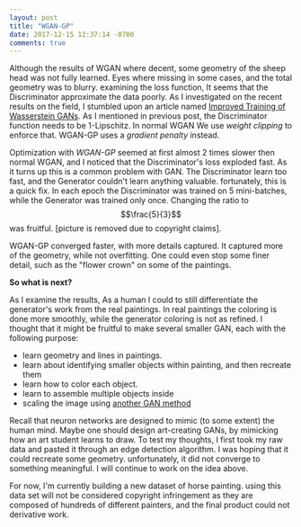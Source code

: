 ```yaml
---
layout: post
title: "WGAN-GP"
date: 2017-12-15 12:37:14 -0700
comments: true
---
```


Although the results of WGAN where decent, some geometry of the sheep head was not fully learned. Eyes where missing in some cases, and the total geometry was to blurry. examining the loss function, It seems that the Discriminator approximate the data poorly. As I investigated on the recent results on the field, I stumbled upon an article named <a href = "https://arxiv.org/pdf/1704.00028.pdf" >Improved Training of Wasserstein GANs</a>.
As I mentioned in previous post, the Discriminator function needs to be 1-Lipschitz. In normal WGAN We use <i>weight clipping</i> to enforce that. WGAN-GP uses a <i>gradient penalty</i> instead.

Optimization with <i>WGAN-GP</i> seemed at first almost 2 times slower then normal WGAN, and I noticed that the Discriminator's loss exploded fast. As it turns up this is a common problem with GAN. The Discriminator learn too fast, and the Generator couldn't learn anything valuable. fortunately, this is a quick fix. In each epoch the Discriminator was trained on 5 mini-batches, while the Generator was trained only once. Changing the ratio to $$\frac{5}{3}$$ was fruitful.
[picture is removed due to copyright claims].   

 
WGAN-GP converged faster, with more details captured. It captured more of the geometry, while not overfitting. One could even stop some finer detail, such as the "flower crown" on some of the paintings.

<b>So what is next?</b>

As I examine the results, As a human I could to still differentiate the generator's work from the real paintings. In real paintings the coloring is done more smoothly, while the generator coloring is not as refined.
I thought that it might be fruitful to make several smaller GAN, each with the following purpose:
* learn geometry and lines in paintings.
* learn about identifying smaller objects within painting, and then recreate them
* learn how to color each object.
* learn to assemble multiple objects inside
* scaling the image using <a href= "https://arxiv.org/pdf/1609.04802.pdf" >another GAN method</a>

Recall that neuron networks are designed to mimic (to some extent) the human mind. Maybe one should design art-creating GANs, by mimicking how an art student learns to draw.
To test my thoughts, I first took my raw data and pasted it through an edge detection algorithm. I was hoping that it could recreate some geometry. unfortunately, it did not converge to something meaningful.
I will continue to work on the idea above.

For now, I'm currently building a new dataset of horse painting. using this data set will not be considered copyright infringement as they are composed of hundreds of different painters, and the final product could not derivative work.   